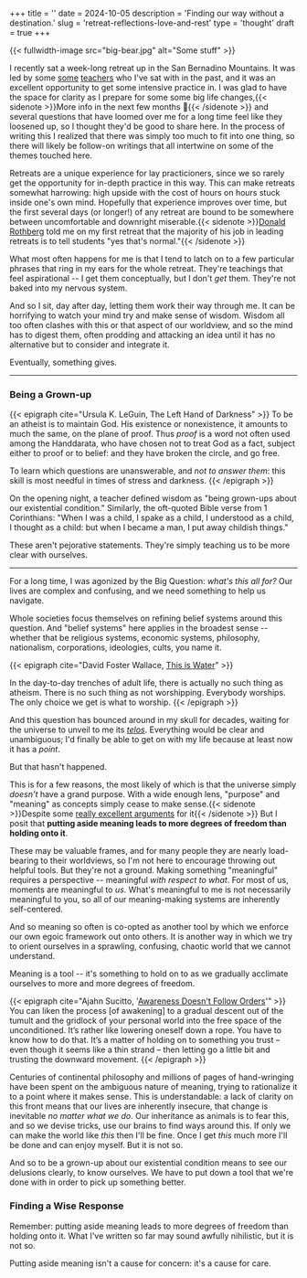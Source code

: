 +++
title = ''
date = 2024-10-05
description = 'Finding our way without a destination.'
slug = 'retreat-reflections-love-and-rest'
type = 'thought'
draft = true
+++

{{< fullwidth-image src="big-bear.jpg" alt="Some stuff" >}}

I recently sat a week-long retreat up in the San Bernadino Mountains.
It was led by some [some](https://insightla.org/teacher/beth-sternlieb/) [teachers](https://www.matthewbrensilver.org/) who I've sat with in the past, and it was an excellent opportunity to get some intensive practice in.
I was glad to have the space for clarity as I prepare for some some big life changes,{{< sidenote >}}More info in the next few months :eyes:{{< /sidenote >}} and several questions that have loomed over me for a long time feel like they loosened up, so I thought they'd be good to share here.
In the process of writing this I realized that there was simply too much to fit into one thing, so there will likely be follow-on writings that all intertwine on some of the themes touched here.

Retreats are a unique experience for lay practicioners, since we so rarely get the opportunity for in-depth practice in this way.
This can make retreats somewhat harrowing: high upside with the cost of hours on hours stuck inside one's own mind.
Hopefully that experience improves over time, but the first several days (or longer!) of any retreat are bound to be somewhere between uncomfortable and downright miserable.{{< sidenote >}}[Donald Rothberg](https://www.donaldrothberg.com/) told me on my first retreat that the majority of his job in leading retreats is to tell students "yes that's normal."{{< /sidenote >}}

What most often happens for me is that I tend to latch on to a few particular phrases that ring in my ears for the whole retreat.
They're teachings that feel aspirational -- I get them conceptually, but I don't _get_ them.
They're not baked into my nervous system.

And so I sit, day after day, letting them work their way through me.
It can be horrifying to watch your mind try and make sense of wisdom.
Wisdom all too often clashes with this or that aspect of our worldview, and so the mind has to digest them, often prodding and attacking an idea until it has no alternative but to consider and integrate it.

Eventually, something gives.

---

### Being a Grown-up

{{< epigraph cite="Ursula K. LeGuin, The Left Hand of Darkness" >}}
To be an atheist is to maintain God. His existence or nonexistence, it amounts to much the same, on the plane of proof.
Thus _proof_ is a word not often used among the Handdarata, who have chosen not to treat God as a fact, subject either to proof or to belief: and they have broken the circle, and go free.

To learn which questions are unanswerable, and _not to answer them_: this skill is most needful in times of stress and darkness.
{{< /epigraph >}}

On the opening night, a teacher defined wisdom as "being grown-ups about our existential condition."
Similarly, the oft-quoted Bible verse from 1 Corinthians: "When I was a child, I spake as a child, I understood as a child, I thought as a child: but when I became a man, I put away childish things."

These aren't pejorative statements.
They're simply teaching us to be more clear with ourselves.

---

For a long time, I was agonized by the Big Question: *what's this all for?*
Our lives are complex and confusing, and we need something to help us navigate.

Whole societies focus themselves on refining belief systems around this question.
And "belief systems" here applies in the broadest sense -- whether that be religious systems, economic systems, philosophy, nationalism, corporations, ideologies, cults, you name it.

{{< epigraph cite="David Foster Wallace, [This is Water](https://fs.blog/david-foster-wallace-this-is-water/#:~:text=in%20the%20day%2Dto%2Dday%20trenches%20of%20adult%20life%2C%20there%20is%20actually%20no%20such%20thing%20as%20atheism)" >}}

In the day-to-day trenches of adult life, there is actually no such thing as atheism.
There is no such thing as not worshipping.
Everybody worships.
The only choice we get is what to worship.
{{< /epigraph >}}

And this question has bounced around in my skull for decades, waiting for the universe to unveil to me its *[telos](https://en.wikipedia.org/wiki/Teleology)*.
Everything would be clear and unambiguous; I'd finally be able to get on with my life because at least now it has a _point_.

But that hasn't happened.

This is for a few reasons, the most likely of which is that the universe simply _doesn't_ have a grand purpose.
With a wide enough lens, "purpose" and "meaning" as concepts simply cease to make sense.{{< sidenote >}}Despite some [really excellent arguments](https://meaningness.com/) for it{{< /sidenote >}}
But I posit that **putting aside meaning leads to more degrees of freedom than holding onto it**.

These may be valuable frames, and for many people they are nearly load-bearing to their worldviews, so I'm not here to encourage throwing out helpful tools.
But they're not a ground.
Making something "meaningful" requires a perspective -- meaningful *with respect to what*.
For most of us, moments are meaningful to *us*.
What's meaningful to me is not necessarily meaningful to you, so all of our meaning-making systems are inherently self-centered.

And so meaning so often is co-opted as another tool by which we enforce our own egoic framework out onto others.
It is another way in which we try to orient ourselves in a sprawling, confusing, chaotic world that we cannot understand.

Meaning is a tool -- it's something to hold on to as we gradually acclimate ourselves to more and more degrees of freedom.

{{< epigraph cite="Ajahn Sucitto, '[Awareness Doesn't Follow Orders](https://ajahnsucitto.org/articles/awareness-doesnt-follow-orders/)'" >}}
You can liken the process [of awakening] to a gradual descent out of the tumult and the gridlock of your personal world into the free space of the unconditioned. It’s rather like lowering oneself down a rope. You have to know how to do that. It’s a matter of holding on to something you trust – even though it seems like a thin strand – then letting go a little bit and trusting the downward movement.
{{< /epigraph >}}

Centuries of continental philosophy and millions of pages of hand-wringing have been spent on the ambiguous nature of meaning, trying to rationalize it to a point where it makes sense.
This is understandable: a lack of clarity on this front means that our lives are inherently insecure, that change is inevitable *no matter what we do*.
Our inheritance as animals is to fear this, and so we devise tricks, use our brains to find ways around this.
If only we can make the world like *this* then I'll be fine.
Once I get *this* much more I'll be done and can enjoy myself.
But it is not so.

And so to be a grown-up about our existential condition means to see our delusions clearly, to know ourselves.
We have to put down a tool that we're done with in order to pick up something better.

### Finding a Wise Response

Remember: putting aside meaning leads to more degrees of freedom than holding onto it.
What I've written so far may sound awfully nihilistic, but it is not so.

Putting aside meaning isn't a cause for concern: it's a cause for care.